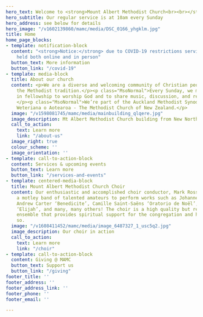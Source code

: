 ```yaml
---
hero_text: Welcome to <strong>Mount Albert Methodist Church<br><br></strong>
hero_subtitle: Our regular service is at 10am every Sunday
hero_address: see below for details
hero_image: "/v1602139860/mamc/media/DSC_0166_yhgklm.jpg"
title: Home
home_page_blocks:
- template: notification-block
  content: "<strong>Notice:</strong> due to COVID-19 restrictions services are being
    held both online and in person"
  button_text: More information
  button_link: "/covid-19"
- template: media-block
  title: About our church
  content: <p>We are a diverse and welcoming community of Christian people, following
    the Methodist tradition.</p><p class="MsoNormal">Every Sunday, we meet together
    in fellowship to worship God and to share music, discussion, and refreshments.
    </p><p class="MsoNormal">We’re part of the Auckland Methodist Synod, and Te Haahi
    Weteriana o Aotearoa - The Methodist Church of New Zealand.</p>
  image: "/v1598081745/mamc/media/mainbuilding_qlqere.jpg"
  image_description: Mt Albert Methodist Church building from New North Road
  call_to_action:
    text: Learn more
    link: "/about-us"
  image_right: true
  colour_scheme: ''
  image_orientation: ''
- template: call-to-action-block
  content: Services & upcoming events
  button_text: Learn more
  button_link: "/services-and-events"
- template: centered-media-block
  title: Mount Albert Methodist Church Choir
  content: Our enthusiastic and accomplished choir conductor, Mark Rosser, encourages
    a motley band of talented amateurs to perform works such as Johannes Brahms ‘Requiem’,
    Andrew Carter ‘Benedicite’, Camille Saint-Saëns ‘Oratorio de Noël’, Felix Mendelssohn
    ‘Elijah’, and many, many others! The choir is a high quality but relaxed and welcoming
    ensemble that provides spiritual support for the congregation and has fun doing
    so.
  image: "/v1608411452/mamc/media/image_6487327_1_usc5q2.jpg"
  image_description: Our choir in action
  call_to_action:
    text: Learn more
    link: "/choir"
- template: call-to-action-block
  content: Giving @ MAMC
  button_text: Support us
  button_link: "/giving"
footer_title: ''
footer_address: ''
footer_address_link: ''
footer_phone: ''
footer_email: ''

---
```

